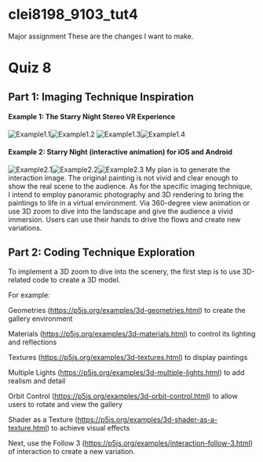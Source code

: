 # clei8198_9103_tut4

Major assignment
These are the changes I want to make.

# Quiz 8
## Part 1: Imaging Technique Inspiration
#### Example 1: The Starry Night Stereo VR Experience
![Example1.1](assets/Example1.1.png)![Example1.2](assets/Example1.2.png) 
![Example1.3](assets/Example1.3.png)![Example1.4](assets/Example1.4.png) 
#### Example 2: Starry Night (interactive animation) for iOS and Android
![Example2.1](assets/Example2.1.png "title-1")![Example2.2](assets/Example2.2.png "title-2")![Example2.3](assets/Example2.3.png "title-3")
My plan is to generate the interaction image. The original painting is not vivid and clear enough to show the real scene to the audience. As for the specific imaging technique, I intend to employ panoramic photography and 3D rendering to bring the paintings to life in a virtual environment. Via 360-degree view animation or use 3D zoom to dive into the landscape and give the audience a vivid immersion. Users can use their hands to drive the flows and create new variations.
## Part 2: Coding Technique Exploration
To implement a 3D zoom to dive into the scenery, the first step is to use 3D-related code to create a 3D model. 

For example:

Geometries (https://p5js.org/examples/3d-geometries.html) to create the gallery environment

Materials (https://p5js.org/examples/3d-materials.html) to control its lighting and reflections

Textures (https://p5js.org/examples/3d-textures.html) to display paintings

Multiple Lights (https://p5js.org/examples/3d-multiple-lights.html) to add realism and detail

Orbit Control (https://p5js.org/examples/3d-orbit-control.html) to allow users to rotate and view the gallery

Shader as a Texture (https://p5js.org/examples/3d-shader-as-a-texture.html) to achieve visual effects

Next, use the Follow 3 (https://p5js.org/examples/interaction-follow-3.html) of interaction to create a new variation.
